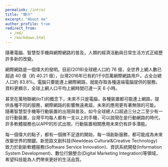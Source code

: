 ```yaml
---
permalink: /intro/
title: "簡介"
excerpt: "About me"
author_profile: true
redirect_from: 
  - /md/
  - /markdown.html
---
```


隨著電腦、智慧型手機與網際網路的普及，人類的經濟活動與日常生活方式正經歷許多新的改變。

網際網路是一個偉大的發明。目前(2018)全球總人口約 76 億，全世界上網人數已超過 40 億（約 40.21 億），台灣2016年已有約1千9百萬網際網路用戶，占全台總人口約 83.8%。電腦只要能連上網際網路，就能存取各種遠端電腦提供的服務。資料更顯示，全球上網人口平均上網時間已達一天 6 小時。

甚至在萬物聯網(IoT)的概念下，未來不只是電腦，各種裝置都可能連上網路，提供各種不同的服務，網際網路的影響無遠弗屆，未來的應用更有著無限的可能。
隨著智慧型手機等行動裝置的出現與普及，如今全球總人口超過三分之二至少有一台行動裝置，台灣平均每人都有一支以上的手機，可以說現在是行動網路的時代，許多軟體服務也以APP的形式出現，行動裝置相關應用未來仍有許多潛能。

每一個偉大的點子，都有一個微不足道的開始，每一項創新服務，都可能成為未來改變世界的關鍵。新思路文創科技(NewIdeas Cultural&Creative Technology) 致力於創新軟體服務(Software Service Innovation)、資訊系統開發(Information System Development)、數位行銷整合(Digital Marketing Integration)等領域，希望科技能為人們帶來更好的生活品質。

